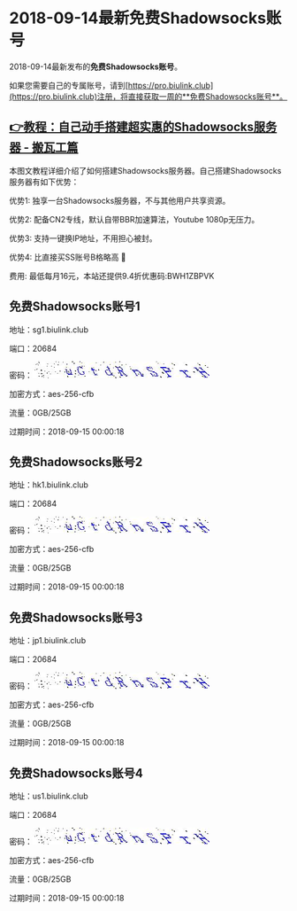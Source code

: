 # 2018-09-14最新**免费Shadowsocks账号**

2018-09-14最新发布的**免费Shadowsocks账号**。

如果您需要自己的专属账号，请到[https://pro.biulink.club](https://pro.biulink.club)注册，将直接获取一周的**免费Shadowsocks账号**。

## [👉教程：自己动手搭建超实惠的Shadowsocks服务器 - 搬瓦工篇](https://github.com/Biulink/ShadowsocksTutorials/blob/master/%E6%95%99%E6%82%A8%E8%87%AA%E5%B7%B1%E5%8A%A8%E6%89%8B%E6%90%AD%E5%BB%BA%E8%B6%85%E5%AE%9E%E6%83%A0%E7%9A%84Shadowsocks%E6%9C%8D%E5%8A%A1%E5%99%A8%20-%20%E6%90%AC%E7%93%A6%E5%B7%A5%E7%AF%87.md)
  
  本图文教程详细介绍了如何搭建Shadowsocks服务器。自己搭建Shadowsocks服务器有如下优势：

  优势1: 独享一台Shadowsocks服务器，不与其他用户共享资源。

  优势2: 配备CN2专线，默认自带BBR加速算法，Youtube 1080p无压力。

  优势3: 支持一键换IP地址，不用担心被封。

  优势4: 比直接买SS账号B格略高 🙂

  费用: 最低每月16元，本站还提供9.4折优惠码:BWH1ZBPVK  
## 免费Shadowsocks账号1

地址：sg1.biulink.club

端口：20684

密码：![免费Shadowsocks账号密码](../password/07bf4105-7d8c-4940-bf32-b741f0141e4a.jpg)

加密方式：aes-256-cfb

流量：0GB/25GB

过期时间：2018-09-15 00:00:18

## 免费Shadowsocks账号2

地址：hk1.biulink.club

端口：20684

密码：![免费Shadowsocks账号密码](../password/07bf4105-7d8c-4940-bf32-b741f0141e4a.jpg)

加密方式：aes-256-cfb

流量：0GB/25GB

过期时间：2018-09-15 00:00:18

## 免费Shadowsocks账号3

地址：jp1.biulink.club

端口：20684

密码：![免费Shadowsocks账号密码](../password/07bf4105-7d8c-4940-bf32-b741f0141e4a.jpg)

加密方式：aes-256-cfb

流量：0GB/25GB

过期时间：2018-09-15 00:00:18

## 免费Shadowsocks账号4

地址：us1.biulink.club

端口：20684

密码：![免费Shadowsocks账号密码](../password/07bf4105-7d8c-4940-bf32-b741f0141e4a.jpg)

加密方式：aes-256-cfb

流量：0GB/25GB

过期时间：2018-09-15 00:00:18

